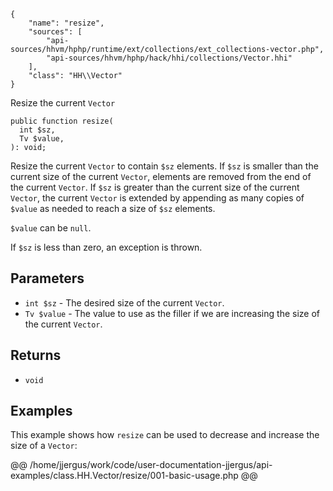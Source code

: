 ``` yamlmeta
{
    "name": "resize",
    "sources": [
        "api-sources/hhvm/hphp/runtime/ext/collections/ext_collections-vector.php",
        "api-sources/hhvm/hphp/hack/hhi/collections/Vector.hhi"
    ],
    "class": "HH\\Vector"
}
```




Resize the current ` Vector `




``` Hack
public function resize(
  int $sz,
  Tv $value,
): void;
```




Resize the current ` Vector ` to contain `` $sz `` elements. If ``` $sz ``` is smaller
than the current size of the current ```` Vector ````, elements are removed from
the end of the current ````` Vector `````. If `````` $sz `````` is greater than the current size
of the current ``````` Vector ```````, the current ```````` Vector ```````` is extended by appending as
many copies of ````````` $value ````````` as needed to reach a size of `````````` $sz `````````` elements.




` $value ` can be `` null ``.




If ` $sz ` is less than zero, an exception is thrown.




## Parameters




+ ` int $sz ` - The desired size of the current `` Vector ``.
+ ` Tv $value ` - The value to use as the filler if we are increasing the
  size of the current `` Vector ``.




## Returns




* ` void `




## Examples




This example shows how ` resize ` can be used to decrease and increase the size of a `` Vector ``:







@@ /home/jjergus/work/code/user-documentation-jjergus/api-examples/class.HH.Vector/resize/001-basic-usage.php @@
<!-- HHAPIDOC -->
